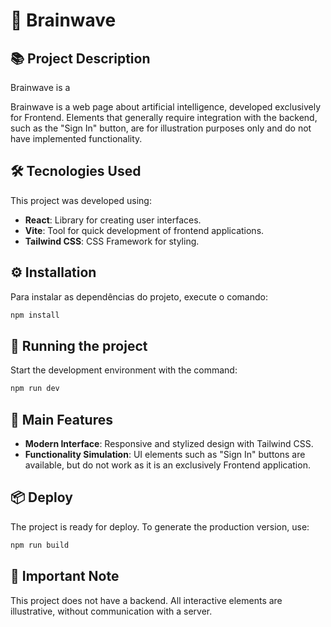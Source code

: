 # 🧠 Brainwave  

## 📚 Project Description

Brainwave is a 

Brainwave is a web page about artificial intelligence, developed exclusively for Frontend.
Elements that generally require integration with the backend, such as the "Sign In" button, are for illustration purposes only and do not have implemented functionality.

## 🛠️ Tecnologies Used

This project was developed using:

- **React**: Library for creating user interfaces.
- **Vite**: Tool for quick development of frontend applications.
- **Tailwind CSS**: CSS Framework for styling.  

## ⚙️ Installation

Para instalar as dependências do projeto, execute o comando:  

```bash
npm install
```

## 🚀 Running the project

Start the development environment with the command:

```bash
npm run dev
```

## 🌟 Main Features

- **Modern Interface**: Responsive and stylized design with Tailwind CSS.
- **Functionality Simulation**: UI elements such as "Sign In" buttons are available, but do not work as it is an exclusively Frontend application.

## 📦 Deploy

The project is ready for deploy. To generate the production version, use:

```bash
npm run build
```

## 🛑 Important Note

This project does not have a backend. All interactive elements are illustrative, without communication with a server.